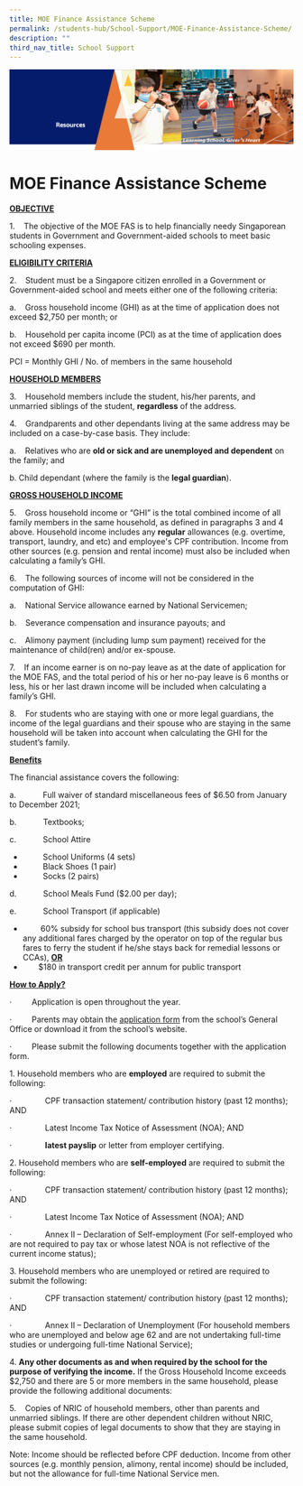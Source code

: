 ```yaml
---
title: MOE Finance Assistance Scheme
permalink: /students-hub/School-Support/MOE-Finance-Assistance-Scheme/
description: ""
third_nav_title: School Support
---
```

![](/images/Resourcesheader2.png)

MOE Finance Assistance Scheme
=============================

  

<u><b>OBJECTIVE</b></u>

1.    The objective of the MOE FAS is to help financially needy Singaporean students in Government and Government-aided schools to meet basic schooling expenses.

<u><b>ELIGIBILITY CRITERIA</b></u>

2.    Student must be a Singapore citizen enrolled in a Government or Government-aided school and meets either one of the following criteria: 

a.    Gross household income (GHI) as at the time of application does not exceed $2,750 per month; or 

b.    Household per capita income (PCI) as at the time of application does not exceed $690 per month. 

PCI = Monthly GHI / No. of members in the same household

<u><b>HOUSEHOLD MEMBERS</b></u>

3.    Household members include the student, his/her parents, and unmarried siblings of the student, <b>regardless</b> of the address. 

4.    Grandparents and other dependants living at the same address may be included on a case-by-case basis. They include: 

a.    Relatives who are <b>old or sick and are unemployed and dependent</b> on the family; and 

b. Child dependant (where the family is the <b>legal guardian</b>).

<u><b>GROSS HOUSEHOLD INCOME</b></u>

5.    Gross household income or “GHI” is the total combined income of all family members in the same household, as defined in paragraphs 3 and 4 above. Household income includes any <b>regular</b> allowances (e.g. overtime, transport, laundry, and etc) and employee's CPF contribution. Income from other sources (e.g. pension and rental income) must also be included when calculating a family’s GHI.

6.    The following sources of income will not be considered in the computation of GHI: 

a.    National Service allowance earned by National Servicemen; 

b.    Severance compensation and insurance payouts; and 

c.    Alimony payment (including lump sum payment) received for the maintenance of child(ren) and/or ex-spouse.

7.    If an income earner is on no-pay leave as at the date of application for the MOE FAS, and the total period of his or her no-pay leave is 6 months or less, his or her last drawn income will be included when calculating a family’s GHI.

8.    For students who are staying with one or more legal guardians, the income of the legal guardians and their spouse who are staying in the same household will be taken into account when calculating the GHI for the student’s family.

<u><b>Benefits</b></u>

The financial assistance covers the following:

a.            Full waiver of standard miscellaneous fees of $6.50 from January to December 2021;

b.            Textbooks;

c.            School Attire

  *          School Uniforms (4 sets)
  *          Black Shoes (1 pair)
  *          Socks (2 pairs)

d.            School Meals Fund ($2.00 per day);

e.            School Transport (if applicable)

*         60% subsidy for school bus transport (this subsidy does not cover any additional fares charged by the operator on top of the regular bus fares to ferry the student if he/she stays back for remedial lessons or CCAs), <u><b>OR</b></u>
*         $180 in transport credit per annum for public transport

<u><b>How to Apply?</b></u>

·         Application is open throughout the year.

·         Parents may obtain the [application form](https://zhangdepri.moe.edu.sg/qql/slot/u180/Students%20Hub/School%20Support/MOE%20Finance%20Assistance%20Scheme/MOE%20FAS%20Application%20Form%2030%20Sep%202020%20final.pdf) from the school’s General Office or download it from the school’s website.

·         Please submit the following documents together with the application form.

1. Household members who are **employed** are required to submit the following:

·               CPF transaction statement/ contribution history (past 12 months); AND

·               Latest Income Tax Notice of Assessment (NOA); AND

·               **latest payslip** or letter from employer certifying.

2. Household members who are **self-employed** are required to submit the following:

·               CPF transaction statement/ contribution history (past 12 months);  AND

·               Latest Income Tax Notice of Assessment (NOA); AND

·               Annex II – Declaration of Self-employment (For self-employed who are not required to pay tax or whose latest NOA is not reflective of the current income status);

3. Household members who are unemployed or retired are required to submit the following:

·               CPF transaction statement/ contribution history (past 12 months); AND

·               Annex II – Declaration of Unemployment (For household members who are unemployed and below age 62 and are not undertaking full-time studies or undergoing full-time National Service);

4. **Any other documents as and when required by the school for the purpose of verifying the income.** If the Gross Household Income exceeds $2,750 and there are 5 or more members in the same household, please provide the following additional documents:

5.    Copies of NRIC of household members, other than parents and unmarried siblings. If there are other dependent children without NRIC, please submit copies of legal documents to show that they are staying in the same household.

  

Note: Income should be reflected before CPF deduction. Income from other sources (e.g. monthly pension, alimony, rental income) should be included, but not the allowance for full-time National Service men.